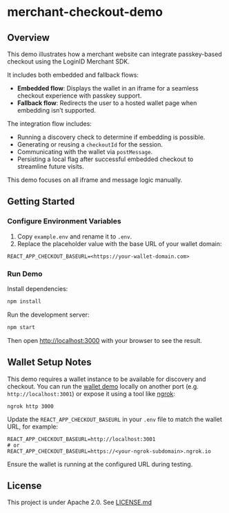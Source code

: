# merchant-checkout-demo

## Overview

This demo illustrates how a merchant website can integrate passkey-based checkout using the LoginID Merchant SDK.

It includes both embedded and fallback flows:

- **Embedded flow**: Displays the wallet in an iframe for a seamless checkout experience with passkey support.
- **Fallback flow**: Redirects the user to a hosted wallet page when embedding isn’t supported.

The integration flow includes:

- Running a discovery check to determine if embedding is possible.
- Generating or reusing a `checkoutId` for the session.
- Communicating with the wallet via `postMessage`.
- Persisting a local flag after successful embedded checkout to streamline future visits.

This demo focuses on all iframe and message logic manually.

## Getting Started

### Configure Environment Variables

1. Copy `example.env` and rename it to `.env`.
2. Replace the placeholder value with the base URL of your wallet domain:

```
REACT_APP_CHECKOUT_BASEURL=<https://your-wallet-domain.com>
```

### Run Demo

Install dependencies:

```bash
npm install
```

Run the development server:

```bash
npm start
```

Then open [http://localhost:3000](http://localhost:3000) with your browser to see the result.

## Wallet Setup Notes

This demo requires a wallet instance to be available for discovery and checkout. You can run the [wallet demo](../wallet-checkout-demo) locally on another port (e.g. `http://localhost:3001`) or expose it using a tool like [ngrok](https://ngrok.com):

```
ngrok http 3000
```

Update the `REACT_APP_CHECKOUT_BASEURL` in your `.env` file to match the wallet URL, for example:

```
REACT_APP_CHECKOUT_BASEURL=http://localhost:3001
# or
REACT_APP_CHECKOUT_BASEURL=https://<your-ngrok-subdomain>.ngrok.io
```

Ensure the wallet is running at the configured URL during testing.

## License

This project is under Apache 2.0. See [LICENSE.md](./LICENSE.md)
